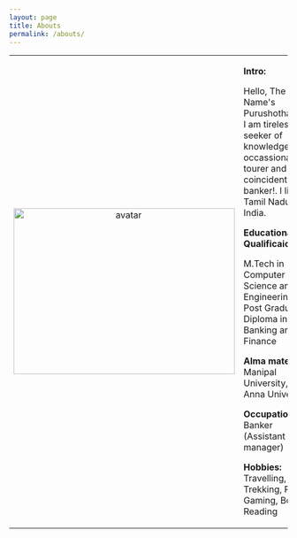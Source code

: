```yaml
---
layout: page
title: Abouts
permalink: /abouts/
---
```

<table>
	<tr>
		<td width="300" align="center">
<img src="../icon.jpg" alt="avatar" width="400" height="300" ></td>
<td>
	<p><b>Intro:</b></p>
	<p>
Hello, The Name's Purushothaman. I am tireless seeker of knowledge and occassional tourer and coincidently a banker!.
I live in Tamil Nadu, India. 
</p>
<p><b>Educational Qualificaion:</b> </p>
<p>
M.Tech in Computer Science and Engineering and Post Graduation Diploma in Banking and Finance</p>
<p><b>
Alma mater: </b>Manipal University, Anna University</p>
<p><b>Occupation:</b> Banker (Assistant manager)</p>

<p><b>Hobbies: </b>Travelling, Trekking, PC Gaming, Book Reading
</p>


</td>
</tr>
</table>